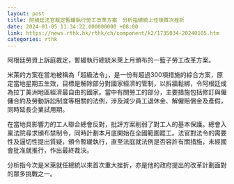 ```yaml
---
layout: post
title: 阿根廷法官裁定暫緩執行勞工改革方案　分析指總統上任後首次挫折
date: 2024-01-05 11:34:22.000000000 +08:00
link: https://news.rthk.hk/rthk/ch/component/k2/1735034-20240105.htm
categories: rthk
---
```


阿根廷勞資上訴庭裁定，暫緩執行總統米萊上月頒布的一籃子勞工改革方案。

米萊的方案在當地被稱為「超級法令」，是一份有超過300項措施的綜合方案，原定當地星期五生效，目標是解除部分對國家經濟的管制，以拆牆鬆綁，令阿根廷成為拉丁美洲地區經濟最自由的國家。當中有關勞工的部分，主要措施包括修訂與僱傭合約及勞動訴訟制度等相關的法例，涉及減少員工退休金、解僱賠償金及產假，同時延長企業試用期。

在當地具影響力的工人聯合總會反對，批評方案削弱了對工人的基本保護。總會入稟法院尋求頒布禁制令，同時計劃本月底開始在全國範圍罷工。法官對法令的需要性及逼切性提出質疑，頒令暫緩執行，直至法庭就法例是否容許有關措施，未經國會批准就推行，作出最終裁決。

分析指今次是米萊就任總統以來首次重大挫折，亦是他的政府提出的改革計劃面對的眾多挑戰之一。
